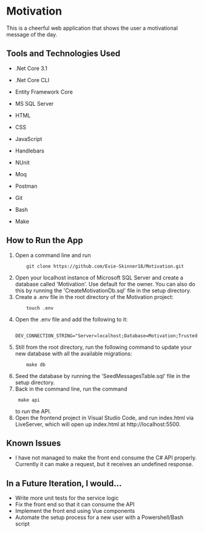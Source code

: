 # Motivation

This is a cheerful web application that shows the user a motivational message of the day.

## Tools and Technologies Used
- .Net Core 3.1
- .Net Core CLI
- Entity Framework Core
- MS SQL Server

- HTML
- CSS
- JavaScript
- Handlebars

- NUnit
- Moq
- Postman
- Git
- Bash
- Make


## How to Run the App
1. Open a command line and run
    ```
        git clone https://github.com/Evie-Skinner18/Motivation.git
    ```
2. Open your localhost instance of Microsoft SQL Server and create a database called 'Motivation'. Use default for the owner. You can also do this by running the 'CreateMotivationDb.sql' file in the setup directory.
3. Create a .env file in the root directory of the Motivation project:
    ```
        touch .env
    ```
4. Open the .env file and add the following to it:
    ```
        DEV_CONNECTION_STRING="Server=localhost;Database=Motivation;Trusted_Connection=True;"
    ```
5. Still from the root directory, run the following command to update your new database with all the available migrations:
    ```
        make db
    ```
6. Seed the database by running the 'SeedMessagesTable.sql' file in the setup directory.
7. Back in the command line, run the command
   ```
	make api
   ```
   to run the API.
8. Open the frontend project in Visual Studio Code, and run index.html via LiveServer, which will open up index.html at http://localhost:5500.

## Known Issues
- I have not managed to make the front end consume the C# API properly. Currently it can make a request, but it receives an undefined response.



## In a Future Iteration, I would...
- Write more unit tests for the service logic
- Fix the front end so that it can consume the API
- Implement the front end using Vue components
- Automate the setup process for a new user with a Powershell/Bash script

